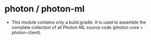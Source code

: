 # photon / photon-ml

- This module contains only a build.gradle. It is used to assemble the complete collection of all Photon-ML source code (photon-core + photon-client).
